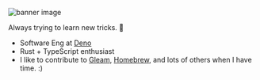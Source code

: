 ![banner image](/media/BANNER.webp)

Always trying to learn new tricks. 🐶

-   Software Eng at [Deno]
-   Rust + TypeScript enthusiast
-   I like to contribute to [Gleam], [Homebrew], and lots of others when I have time. :)

<!-- -   [containers/podman](https://github.com/containers/podman) -->
<!-- -   [ImageMagick/ImageMagick](https://github.com/ImageMagick/ImageMagick) -->
<!-- -   [SerenityOS/serenity](https://github.com/SerenityOS/serenity) -->

[deno]: https://github.com/denoland "Deno"
[gleam]: https://github.com/gleam-lang/gleam "Gleam"
[homebrew]: https://github.com/Homebrew/homebrew-core "Homebrew"
